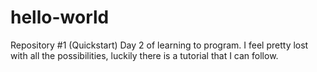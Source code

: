 # hello-world
Repository #1 (Quickstart)
Day 2 of learning to program. I feel pretty lost with all the possibilities, luckily there is a tutorial that I can follow. 
